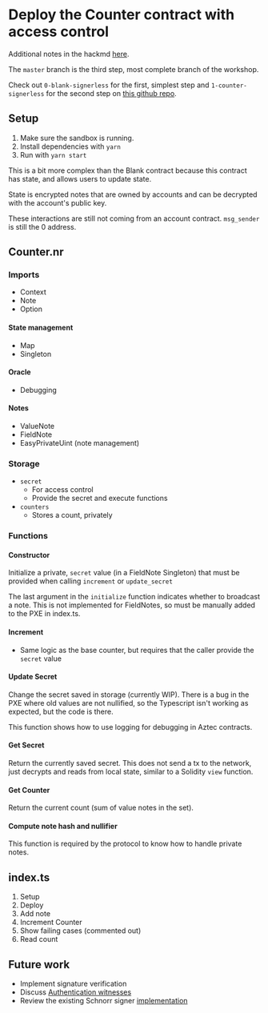 # Deploy the Counter contract with access control

Additional notes in the hackmd [here](https://hackmd.io/WyJlswYJTEmWFjEolGNiww).

The `master` branch is the third step, most complete branch of the workshop.

Check out `0-blank-signerless` for the first, simplest step and `1-counter-signerless` for the second step on [this github repo](https://github.com/critesjosh/aztec-account-abstraction-workshop/).

## Setup

1. Make sure the sandbox is running.
2. Install dependencies with `yarn`
3. Run with `yarn start`

This is a bit more complex than the Blank contract because this contract has state, and allows users to update state.

State is encrypted notes that are owned by accounts and can be decrypted with the account's public key.

These interactions are still not coming from an account contract. `msg_sender` is still the 0 address.

## Counter.nr

### Imports

- Context
- Note
- Option

#### State management

- Map
- Singleton

#### Oracle

- Debugging

#### Notes

- ValueNote
- FieldNote
- EasyPrivateUint (note management)

### Storage

- `secret`
  - For access control
  - Provide the secret and execute functions
- `counters`
  - Stores a count, privately

### Functions

#### Constructor

Initialize a private, `secret` value (in a FieldNote Singleton) that must be provided when calling `increment` or `update_secret`

The last argument in the `initialize` function indicates whether to broadcast a note. This is not implemented for FieldNotes, so must be manually added to the PXE in index.ts.

#### Increment

- Same logic as the base counter, but requires that the caller provide the `secret` value

#### Update Secret

Change the secret saved in storage (currently WIP). There is a bug in the PXE where old values are not nullified, so the Typescript isn't working as expected, but the code is there.

This function shows how to use logging for debugging in Aztec contracts.

#### Get Secret

Return the currently saved secret. This does not send a tx to the network, just decrypts and reads from local state, similar to a Solidity `view` function.

#### Get Counter

Return the current count (sum of value notes in the set).

#### Compute note hash and nullifier

This function is required by the protocol to know how to handle private notes.

## index.ts

1. Setup
2. Deploy
3. Add note
4. Increment Counter
5. Show failing cases (commented out)
6. Read count

## Future work

- Implement signature verification
- Discuss [Authentication witnesses](https://docs.aztec.network/concepts/foundation/accounts/authwit)
- Review the existing Schnorr signer [implementation](https://github.com/AztecProtocol/aztec-packages/tree/master/yarn-project/noir-contracts/src/contracts/schnorr_account_contract)
